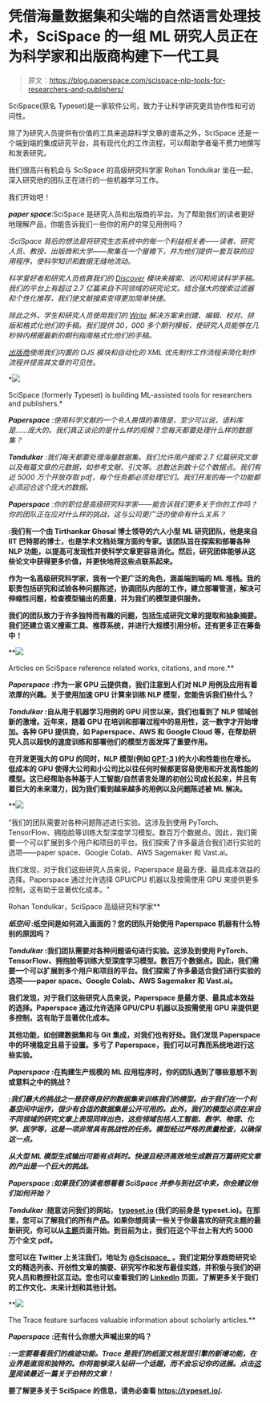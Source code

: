 # 凭借海量数据集和尖端的自然语言处理技术，SciSpace 的一组 ML 研究人员正在为科学家和出版商构建下一代工具

> 原文：<https://blog.paperspace.com/scispace-nlp-tools-for-researchers-and-publishers/>

SciSpace(原名 Typeset)是一家软件公司，致力于让科学研究更具协作性和可访问性。

除了为研究人员提供有价值的工具来追踪科学文章的谱系之外，SciSpace 还是一个端到端的集成研究平台，具有现代化的工作流程，可以帮助学者毫不费力地撰写和发表研究。

我们很高兴有机会与 SciSpace 的高级研究科学家 Rohan Tondulkar 坐在一起，深入研究他的团队正在进行的一些机器学习工作。

我们开始吧！

***paper space***:SciSpace 是研究人员和出版商的平台。为了帮助我们的读者更好地理解产品，你能告诉我们一些你的用户的常见用例吗？

*:SciSpace 背后的想法是将研究生态系统中的每一个利益相关者——读者、研究人员、教授、出版商和大学——聚集在一个屋檐下，并为他们提供一套互联的应用程序，使科学知识和数据无缝地流动。*

*科学爱好者和研究人员依靠我们的 [Discover](https://typeset.io/discover/) 模块来搜索、访问和阅读科学手稿。我们的平台上有超过 2.7 亿篇来自不同领域的研究论文。结合强大的搜索过滤器和个性化推荐，我们使文献搜索变得更加简单快捷。*

*除此之外，学生和研究人员使用我们的 [Write](https://typeset.io/pricing/) 解决方案来创建、编辑、校对、排版和格式化他们的手稿。我们提供 30，000 多个期刊模板，使研究人员能够在几秒钟内根据最新的期刊指南格式化他们的手稿。*

*[出版商](https://typeset.io/for-publishers/)使用我们内置的 OJS 模块和自动化的 XML 优先制作工作流程来简化制作流程并提高其文章的可见性。*

*![](img/7c7df0530dd41ddf03574f264e7ccb83.png)

SciSpace (formerly Typeset) is building ML-assisted tools for researchers and publishers.* 

****Paperspace*** :使用科学文献的一个令人畏惧的事情是，至少可以说，语料库是……庞大的。我们真正谈论的是什么样的规模？您每天都要处理什么样的数据集？*

****Tondulkar*** :我们每天都要处理海量数据集。我们允许用户搜索 2.7 亿篇研究文章以及每篇文章的元数据，如参考文献、引文等。总数达到数十亿个数据点。我们有近 5000 万个开放存取 pdf，每个任务都必须处理它们。我们开发的每一个功能都必须迎合这个庞大的数据。*

****Paperspace*** :你的职位是高级研究科学家——能告诉我们更多关于你的工作吗？你的团队正在应对什么样的挑战，这与公司更广泛的使命有什么关系？*

**:我们有一个由 Tirthankar Ghosal 博士领导的六人小型 ML 研究团队，他是来自 IIT 巴特那的博士，也是学术文档处理方面的专家。该团队旨在探索和部署各种 NLP 功能，以提高可发现性并使科学文章更容易消化。然后，研究团体能够从这些论文中获得更多价值，并更快地将这些点联系起来。**

**作为一名高级研究科学家，我有一个更广泛的角色，涵盖端到端的 ML 堆栈。我的职责包括研究和试验各种问题陈述，协调团队内部的工作，建立部署管道，解决可伸缩性问题，检查模型输出的质量，并为我们的模型提供服务。**

**我们的团队致力于许多独特而有趣的问题，包括生成研究文章的提取和抽象摘要。我们还建立语义搜索工具、推荐系统，并进行大规模引用分析。还有更多正在筹备中！**

**![](img/447317533375ded816ff8f1fda39f808.png)

Articles on SciSpace reference related works, citations, and more.** 

*****Paperspace*** :作为一家 GPU 云提供商，我们注意到人们对 NLP 用例及应用有着浓厚的兴趣。关于使用加速 GPU 计算来训练 NLP 模型，您能告诉我们些什么？**

*****Tondulkar*** :自从用于机器学习用例的 GPU 问世以来，我们也看到了 NLP 领域创新的激增。近年来，随着 GPU 在培训和部署过程中的易用性，这一数字才开始增加。各种 GPU 提供商，如 Paperspace、AWS 和 Google Cloud 等，在帮助研究人员以超快的速度训练和部署他们的模型方面发挥了重要作用。**

**在开发更强大的 GPU 的同时，NLP 模型(例如 [GPT-3](https://openai.com/api/) )的大小和性能也在增长。低成本的 GPU 使得大公司和小公司比以往任何时候都更容易使用和开发高性能的模型。这已经帮助各种基于人工智能/自然语言处理的初创公司成长起来，并且有着巨大的未来潜力，因为我们看到越来越多的用例以及问题陈述被 ML 解决。**

**![](img/4b7236c3a74eff058c3c7616d7bf7165.png)

“我们的团队需要对各种问题陈述进行实验。这涉及到使用 PyTorch、TensorFlow、拥抱脸等训练大型深度学习模型。数百万个数据点。因此，我们需要一个可以扩展到多个用户和项目的平台。我们探索了许多最适合我们进行实验的选项——paper space、Google Colab、AWS Sagemaker 和 Vast.ai。

我们发现，对于我们这些研究人员来说，Paperspace 是最方便、最具成本效益的选择。Paperspace 通过允许选择 GPU/CPU 机器以及按需使用 GPU 来提供更多控制，这有助于显著优化成本。"

Rohan Tondulkar，SciSpace 高级研究科学家** 

*****纸空间*** :纸空间是如何进入画面的？您的团队开始使用 Paperspace 机器有什么特别的原因吗？**

*****Tondulkar*** :我们团队需要对各种问题语句进行实验。这涉及到使用 PyTorch、TensorFlow、拥抱脸等训练大型深度学习模型。数百万个数据点。因此，我们需要一个可以扩展到多个用户和项目的平台。我们探索了许多最适合我们进行实验的选项——paper space、Google Colab、AWS Sagemaker 和 Vast.ai。**

**我们发现，对于我们这些研究人员来说，Paperspace 是最方便、最具成本效益的选择。Paperspace 通过允许选择 GPU/CPU 机器以及按需使用 GPU 来提供更多控制，这有助于显著优化成本。**

**其他功能，如创建数据集和与 Git 集成，对我们也有好处。我们发现 Paperspace 中的环境稳定且易于设置。多亏了 Paperspace，我们可以可靠而系统地进行这些实验。**

*****Paperspace*** :在构建生产规模的 ML 应用程序时，你的团队遇到了哪些意想不到或意料之中的挑战？**

***:我们最大的挑战之一是获得良好的数据集来训练我们的模型。由于我们在一个利基空间中运作，很少有合适的数据集是公开可用的。此外，我们的模型必须在来自不同领域的研究文章上表现同样出色，这些领域包括人工智能、数学、物理、化学、医学等，这是一项非常具有挑战性的任务。模型经过严格的质量检查，以确保这一点。***

***从大型 ML 模型生成输出可能有点耗时。快速且经济高效地生成数百万篇研究文章的产出是一个巨大的挑战。***

******Paperspace*** :如果我们的读者想看看 SciSpace 并参与到社区中来，你会建议他们如何开始？***

*****Tondulkar*** :随意访问我们的网站， [typeset.io](https://typeset.io/) (我们的前身是 typeset.io)。在那里，您可以了解我们的所有产品。如果你想阅读一些关于你最喜欢的研究主题的最新研究，你可以从[主题](https://typeset.io/topics)页面开始。到目前为止，我们在这个平台上有大约 5000 万个全文 pdf。**

**您可以在 Twitter 上关注我们，地址为 [@Scispace_](https://mobile.twitter.com/scispace_) 。我们定期分享趋势研究论文的精选列表、开创性文章的摘要、研究写作和发布最佳实践，并积极与我们的研究人员和教授社区互动。您也可以查看我们的 [LinkedIn](https://in.linkedin.com/company/scispace) 页面，了解更多关于我们的工作文化、未来计划和其他计划。**

**![](img/61ccfceba8ade7d54d01c7b0080a540d.png)

The Trace feature surfaces valuable information about scholarly articles.** 

*****Paperspace*** :还有什么你想大声喊出来的吗？**

***:一定要看看我们的痕迹功能。Trace 是我们的纸面文档发现引擎的新增功能，在业界是直观和独特的。你将能够深入钻研一个话题，而不会忘记你的进展。点击[这里](https://typeset.io/explore/papers/bert-pre-training-of-deep-bidirectional-transformers-for-3mez6kncl2)阅读最近一篇关于伯特的文章！***

****要了解更多关于 SciSpace 的信息，请务必查看 https://typeset.io/.****